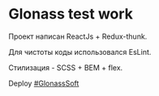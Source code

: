 # Glonass test work

Проект написан ReactJs + Redux-thunk.

Для чистоты коды использовался EsLint.

Стилизация - SCSS + BEM + flex.

Deploy [#GlonassSoft](https://fominnv.github.io/carsharing/)
